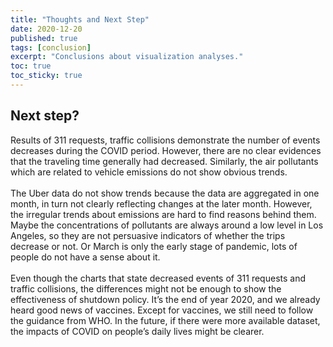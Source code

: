 ```yaml
---
title: "Thoughts and Next Step"
date: 2020-12-20
published: true
tags: [conclusion]
excerpt: "Conclusions about visualization analyses."
toc: true
toc_sticky: true
---
```


## Next step?

Results of 311 requests, traffic collisions demonstrate the number of events decreases during the COVID period. However, there are no clear evidences that the traveling time generally had decreased. Similarly, the air pollutants which are related to vehicle emissions do not show obvious trends.
<br>
<br>
The Uber data do not show trends because the data are aggregated in one month, in turn not clearly reflecting changes at the later month. However, the irregular trends about emissions are hard to find reasons behind them. Maybe the concentrations of pollutants are always around a low level in Los Angeles, so they are not persuasive indicators of whether the trips decrease or not. Or March is only the early stage of pandemic, lots of people do not have a sense about it.
<br>
<br>
Even though the charts that state decreased events of 311 requests and traffic collisions, the differences might not be enough to show the effectiveness of shutdown policy. It’s the end of year 2020, and we already heard good news of vaccines. Except for vaccines, we still need to follow the guidance from WHO. In the future, if there were more available dataset, the impacts of COVID on people’s daily lives might be clearer.
